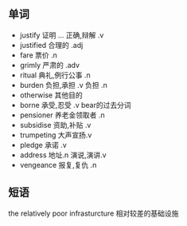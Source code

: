 ## 单词
* justify 证明 ... 正确,辩解 .v
* justified 合理的 .adj
* fare 票价 .n
* grimly 严肃的 .adv
* ritual 典礼,例行公事 .n
* burden 负担,承担 .v 负担 .n
* otherwise 其他目的
* borne 承受,忍受 .v bear的过去分词
* pensioner 养老金领取者 .n
* subsidise 资助,补贴 .v
* trumpeting 大声宣扬.v
* pledge 承诺 .v
* address 地址.n 演说,演讲.v
* vengeance 报复,复仇 .n




## 短语
the relatively poor infrasturcture 相对较差的基础设施


